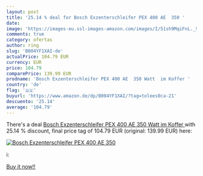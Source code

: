 ```yaml
---
layout: post
title: '25.14 % deal for Bosch Exzenterschleifer PEX 400 AE  350 '
date: 
image: 'https://images-eu.ssl-images-amazon.com/images/I/51sh9MqiFnL._SL200_.jpg'
comments: true
category: ofertas
author: ring
slug: 'B004YF1XAI-de'
actualPrice: 104.79 EUR
currency: EUR
price: 104.79
comparePrice: 139.99 EUR
prodname: 'Bosch Exzenterschleifer PEX 400 AE  350 Watt  im Koffer '
country: 'de'
flag: '🇩🇪'
buyurl: 'https://www.amazon.de/dp/B004YF1XAI/?tag=tolees0ca-21'
descuento: '25.14'
average: '104.79'
---
```


There's a deal [Bosch Exzenterschleifer PEX 400 AE  350 Watt  im Koffer ](https://www.amazon.de/dp/B004YF1XAI/?tag=tolees0ca-21)  with  25.14 % discount, final price tag of  104.79 EUR (original: 139.99 EUR) here:

[![Bosch Exzenterschleifer PEX 400 AE  350 ](https://images-eu.ssl-images-amazon.com/images/I/51sh9MqiFnL._SL200_.jpg)](https://www.amazon.de/dp/B004YF1XAI/?tag=tolees0ca-21)

ℹ️:


[Buy it now!!](https://www.amazon.de/dp/B004YF1XAI/?tag=tolees0ca-21)
